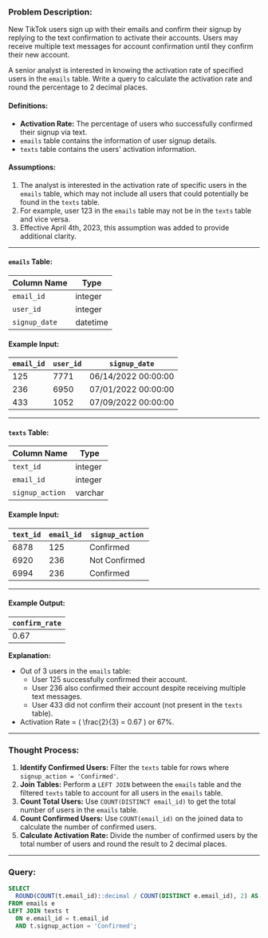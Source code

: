 ### Problem Description:
New TikTok users sign up with their emails and confirm their signup by replying to the text confirmation to activate their accounts. Users may receive multiple text messages for account confirmation until they confirm their new account.

A senior analyst is interested in knowing the activation rate of specified users in the `emails` table. Write a query to calculate the activation rate and round the percentage to 2 decimal places.

#### Definitions:
- **Activation Rate:** The percentage of users who successfully confirmed their signup via text.
- `emails` table contains the information of user signup details.
- `texts` table contains the users' activation information.

#### Assumptions:
1. The analyst is interested in the activation rate of specific users in the `emails` table, which may not include all users that could potentially be found in the `texts` table.
2. For example, user 123 in the `emails` table may not be in the `texts` table and vice versa.
3. Effective April 4th, 2023, this assumption was added to provide additional clarity.

---

#### `emails` Table:
| Column Name   | Type      |
|---------------|-----------|
| `email_id`    | integer   |
| `user_id`     | integer   |
| `signup_date` | datetime  |

#### Example Input:
| `email_id` | `user_id` | `signup_date`         |
|------------|-----------|-----------------------|
| 125        | 7771      | 06/14/2022 00:00:00  |
| 236        | 6950      | 07/01/2022 00:00:00  |
| 433        | 1052      | 07/09/2022 00:00:00  |

---

#### `texts` Table:
| Column Name      | Type    |
|------------------|---------|
| `text_id`        | integer |
| `email_id`       | integer |
| `signup_action`  | varchar |

#### Example Input:
| `text_id` | `email_id` | `signup_action` |
|-----------|------------|-----------------|
| 6878      | 125        | Confirmed       |
| 6920      | 236        | Not Confirmed   |
| 6994      | 236        | Confirmed       |

---

#### Example Output:
| `confirm_rate` |
|----------------|
| 0.67           |

**Explanation:**
- Out of 3 users in the `emails` table:
  - User 125 successfully confirmed their account.
  - User 236 also confirmed their account despite receiving multiple text messages.
  - User 433 did not confirm their account (not present in the `texts` table).
- Activation Rate = \( \frac{2}{3} = 0.67 \) or 67%.

---

### Thought Process:
1. **Identify Confirmed Users:** Filter the `texts` table for rows where `signup_action = 'Confirmed'`.
2. **Join Tables:** Perform a `LEFT JOIN` between the `emails` table and the filtered `texts` table to account for all users in the `emails` table.
3. **Count Total Users:** Use `COUNT(DISTINCT email_id)` to get the total number of users in the `emails` table.
4. **Count Confirmed Users:** Use `COUNT(email_id)` on the joined data to calculate the number of confirmed users.
5. **Calculate Activation Rate:** Divide the number of confirmed users by the total number of users and round the result to 2 decimal places.

---

### Query:
```sql
SELECT 
  ROUND(COUNT(t.email_id)::decimal / COUNT(DISTINCT e.email_id), 2) AS confirm_rate
FROM emails e
LEFT JOIN texts t 
  ON e.email_id = t.email_id
  AND t.signup_action = 'Confirmed';
